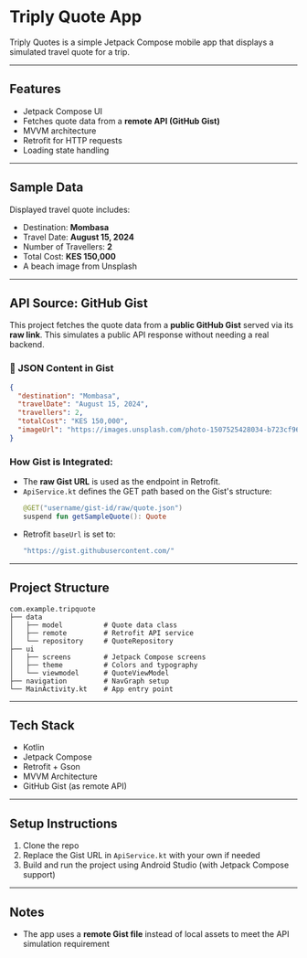 # Triply Quote App

Triply Quotes is a simple Jetpack Compose mobile app that displays a simulated travel quote for a trip.

---

## Features
- Jetpack Compose UI
- Fetches quote data from a **remote API (GitHub Gist)**
- MVVM architecture
- Retrofit for HTTP requests
- Loading state handling

---

## Sample Data
Displayed travel quote includes:
- Destination: **Mombasa**
- Travel Date: **August 15, 2024**
- Number of Travellers: **2**
- Total Cost: **KES 150,000**
- A beach image from Unsplash

---

## API Source: GitHub Gist

This project fetches the quote data from a **public GitHub Gist** served via its **raw link**. This simulates a public API response without needing a real backend.

### 🧾 JSON Content in Gist
```json
{
  "destination": "Mombasa",
  "travelDate": "August 15, 2024",
  "travellers": 2,
  "totalCost": "KES 150,000",
  "imageUrl": "https://images.unsplash.com/photo-1507525428034-b723cf961d3e"
}
```

### How Gist is Integrated:
- The **raw Gist URL** is used as the endpoint in Retrofit.
- `ApiService.kt` defines the GET path based on the Gist's structure:
  ```kotlin
  @GET("username/gist-id/raw/quote.json")
  suspend fun getSampleQuote(): Quote
  ```
- Retrofit `baseUrl` is set to:
  ```kotlin
  "https://gist.githubusercontent.com/"
  ```

---

## Project Structure
```
com.example.tripquote
├── data
│   ├── model          # Quote data class
│   ├── remote         # Retrofit API service
│   └── repository     # QuoteRepository
├── ui
│   ├── screens        # Jetpack Compose screens
│   ├── theme          # Colors and typography
│   └── viewmodel      # QuoteViewModel
├── navigation         # NavGraph setup
└── MainActivity.kt    # App entry point
```

---

## Tech Stack
- Kotlin
- Jetpack Compose
- Retrofit + Gson
- MVVM Architecture
- GitHub Gist (as remote API)

---

## Setup Instructions
1. Clone the repo
2. Replace the Gist URL in `ApiService.kt` with your own if needed
3. Build and run the project using Android Studio (with Jetpack Compose support)

---

## Notes
- The app uses a **remote Gist file** instead of local assets to meet the API simulation requirement
